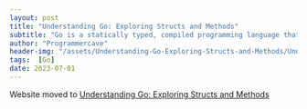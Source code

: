 ```yaml
---
layout: post
title: "Understanding Go: Exploring Structs and Methods"
subtitle: "Go is a statically typed, compiled programming language that offers a unique approach to object-oriented programming. Unlike languages such as C++ or Java, Go doesn't have traditional classes. Instead, it utilizes structs and methods to achieve similar functionality. In this blog post, we'll delve into a code snippet written in Go and explain how it works, step by step."
author: "Programmercave"
header-img: "/assets/Understanding-Go-Exploring-Structs-and-Methods/Understanding-Go-Exploring-Structs-and-Methods.png"
tags:  [Go]
date: 2023-07-01
---
```


Website moved to [Understanding Go: Exploring Structs and Methods](https://programmercave.com/blog/2023/07/01/Understanding-Go-Exploring-Structs-and-Methods)